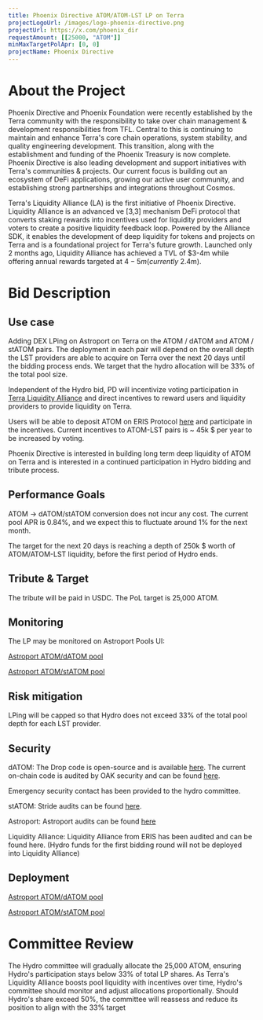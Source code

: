 ```yaml
---
title: Phoenix Directive ATOM/ATOM-LST LP on Terra
projectLogoUrl: /images/logo-phoenix-directive.png
projectUrl: https://x.com/phoenix_dir
requestAmount: [[25000, "ATOM"]]
minMaxTargetPolApr: [0, 0]
projectName: Phoenix Directive
---
```


# About the Project

Phoenix Directive and Phoenix Foundation were recently established by the Terra community with the responsibility to take over chain management & development responsibilities from TFL. Central to this is continuing to maintain and enhance Terra's core chain operations, system stability, and quality engineering development. This transition, along with the establishment and funding of the Phoenix Treasury is now complete. Phoenix Directive is also leading development and support initiatives with Terra's communities & projects. Our current focus is building out an ecosystem of DeFi applications, growing our active user community, and establishing strong partnerships and integrations throughout Cosmos.

Terra's Liquidity Alliance (LA) is the first initiative of Phoenix Directive. Liquidity Alliance is an advanced ve [3,3] mechanism DeFi protocol that converts staking rewards into incentives used for liquidity providers and voters to create a positive liquidity feedback loop. Powered by the Alliance SDK, it enables the development of deep liquidity for tokens and projects on Terra and is a foundational project for Terra's future growth. Launched only 2 months ago, Liquidity Alliance has achieved a TVL of $3-4m while offering annual rewards targeted at $4-5m (currently ~$2.4m).

# Bid Description

## Use case

Adding DEX LPing on Astroport on Terra on the ATOM / dATOM and ATOM / stATOM pairs. The deployment in each pair will depend on the overall depth the LST providers are able to acquire on Terra over the next 20 days until the bidding process ends. We target that the hydro allocation will be 33% of the total pool size.

Independent of the Hydro bid, PD will incentivize voting participation in [Terra Liquidity Alliance](https://docs.erisprotocol.com/products/liquidity-hub/) and direct incentives to reward users and liquidity providers to provide liquidity on Terra.

Users will be able to deposit ATOM on ERIS Protocol [here](https://www.erisprotocol.com/terra/liquidity-hub?tab=liquidity) and participate in the incentives. Current incentives to ATOM-LST pairs is ~ 45k $ per year to be increased by voting.

Phoenix Directive is interested in building long term deep liquidity of ATOM on Terra and is interested in a continued participation in Hydro bidding and tribute process.

## Performance Goals

ATOM -> dATOM/stATOM conversion does not incur any cost. The current pool APR is 0.84%, and we expect this to fluctuate around 1% for the next month.

The target for the next 20 days is reaching a depth of 250k $ worth of ATOM/ATOM-LST liquidity, before the first period of Hydro ends.

## Tribute & Target

The tribute will be paid in USDC. The PoL target is 25,000 ATOM.

## Monitoring

The LP may be monitored on Astroport Pools UI:

[Astroport ATOM/dATOM pool](https://app.astroport.fi/pools/terra1a0h6vrzkztjystg8sd949qyrc6mw9gzxk2870cr2mukg53uzgvqs46qul9)

[Astroport ATOM/stATOM pool](https://app.astroport.fi/pools/terra1f9vmtntpjmkyhkxtlc49jcq6cv8rfz0kr06zv6efdtdgae4m9y9qlzm36t)

## Risk mitigation

LPing will be capped so that Hydro does not exceed 33% of the total pool depth for each LST provider.

## Security

dATOM: The Drop code is open-source and is available [here](https://github.com/hadronlabs-org/drop-contracts). The current on-chain code is audited by OAK security and can be found [here](https://github.com/oak-security/audit-reports/tree/main/Drop).

Emergency security contact has been provided to the hydro committee.

stATOM: Stride audits can be found [here](https://github.com/Stride-Labs/audits).

Astroport: Astroport audits can be found [here](https://docs.astroport.fi/docs/overview/security/audits)

Liquidity Alliance: Liquidity Alliance from ERIS has been audited and can be found here. (Hydro funds for the first bidding round will not be deployed into Liquidity Alliance)

## Deployment

[Astroport ATOM/dATOM pool](https://app.astroport.fi/pools/terra1a0h6vrzkztjystg8sd949qyrc6mw9gzxk2870cr2mukg53uzgvqs46qul9)

[Astroport ATOM/stATOM pool](https://app.astroport.fi/pools/terra1f9vmtntpjmkyhkxtlc49jcq6cv8rfz0kr06zv6efdtdgae4m9y9qlzm36t)

# Committee Review

The Hydro committee will gradually allocate the 25,000 ATOM, ensuring Hydro's participation stays below 33% of total LP shares. As Terra's Liquidity Alliance boosts pool liquidity with incentives over time, Hydro's committee should monitor and adjust allocations proportionally. Should Hydro's share exceed 50%, the committee will reassess and reduce its position to align with the 33% target
